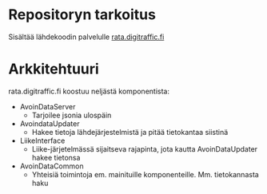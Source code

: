 # Repositoryn tarkoitus
Sisältää lähdekoodin palvelulle [rata.digitraffic.fi](https://rata.digitraffic.fi/)

# Arkkitehtuuri

rata.digitraffic.fi koostuu neljästä komponentista:

* AvoinDataServer
    * Tarjoilee jsonia ulospäin
* AvoindataUpdater
    * Hakee tietoja lähdejärjestelmistä ja pitää tietokantaa siistinä
* LiikeInterface
    * Liike-järjetelmässä sijaitseva rajapinta, jota kautta AvoinDataUpdater hakee tietonsa
* AvoinDataCommon
    * Yhteisiä toimintoja em. mainituille komponenteille. Mm. tietokannasta haku